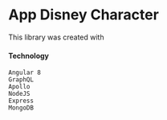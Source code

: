 # App Disney Character

This library was created with

#### Technology

```
Angular 8
GraphQL
Apollo
NodeJS
Express
MongoDB
```